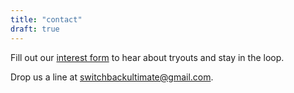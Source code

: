 ```yaml
---
title: "contact"
draft: true
---
```


Fill out our [interest form](https://forms.gle/pphf1u78G2sxJ1yHA) to hear
about tryouts and stay in the loop.

Drop us a line at
[switchbackultimate@gmail.com](mailto:switchbackultimate@gmail.com).